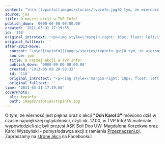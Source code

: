 ```yaml
---
content: "\n\n![tvpinfo](images/stories/tvpinfo.jpg)O tym, że wierność jest piękna oraz o akcji **\"Och Karol 3\"** mówiono dziś w  czasie największej oglądalności, czyli ok. 17.00, w TVP Info! W  materiale wypowiedzieli się byli prezesi ASK Soli Deo UW: Magdalena  Korzekwa oraz Karol Wyszyński - pomysłodawca akcji z ramienia [Przeznaczeni.pl](http://przeznaczeni.pl/). Zapraszamy na [stronę akcji](http://www.facebook.com/wiernosc) na Facebooku!\n\_\n\_\n\n\n<!--CONTENT FROM OLD SERVER (jos before 2013): \n\n![tvpinfo](images/stories/tvpinfo.jpg)O tym, że wierność jest piękna oraz o akcji **\"Och Karol 3\"** mówiono dziś w  czasie największej oglądalności, czyli ok. 17.00, w TVP Info! W  materiale wypowiedzieli się byli prezesi ASK Soli Deo UW: Magdalena  Korzekwa oraz Karol Wyszyński - pomysłodawca akcji z ramienia [Przeznaczeni.pl](http://przeznaczeni.pl/). Zapraszamy na [stronę akcji](http://www.facebook.com/wiernosc) na Facebooku!\n\r\n\n\_\n\r\n\n\_\n\n-->"
source: jos
title: O naszej akcji w TVP Info!
publish_down: '0000-00-00 00:00:00'
created: '2011-03-31 17:19:55'
id: '116'
original_introtext: "<p><img style=\"margin-right: 10px; float: left;\" alt=\"tvpinfo\" src=\"images/stories/tvpinfo.jpg\" height=\"104\" width=\"153\" />O tym, że wierność jest piękna oraz o akcji <strong>\"Och Karol 3\"</strong> mówiono dziś w  czasie największej oglądalności, czyli ok. 17.00, w TVP Info! W  materiale wypowiedzieli się byli prezesi ASK Soli Deo UW: Magdalena  Korzekwa oraz Karol Wyszyński - pomysłodawca akcji z ramienia <a target=\"_blank\" href=\"http://przeznaczeni.pl/\">Przeznaczeni.pl</a>. Zapraszamy na <a href=\"http://www.facebook.com/wiernosc\">stronę akcji</a> na Facebooku!</p>\r\n<p>\_</p>\r\n<p>\_</p>"
original_fulltext: ''
after-2013-move:
  content: "\n\n![tvpinfo](images/stories/tvpinfo.jpg)O tym, że wierność jest piękna oraz o akcji **\"Och Karol 3\"** mówiono dziś w  czasie największej oglądalności, czyli ok. 17.00, w TVP Info! W  materiale wypowiedzieli się byli prezesi ASK Soli Deo UW: Magdalena  Korzekwa oraz Karol Wyszyński - pomysłodawca akcji z ramienia [Przeznaczeni.pl](http://przeznaczeni.pl/). Zapraszamy na [stronę akcji](http://www.facebook.com/wiernosc) na Facebooku!\n\_\n\_\n"
  source: jom
  title: O naszej akcji w TVP Info!
  publish_down: '0000-00-00 00:00:00'
  created: '2013-05-08 20:59:32'
  id: '116'
  original_introtext: "<p><img style=\"margin-right: 10px; float: left;\" alt=\"tvpinfo\" src=\"images/stories/tvpinfo.jpg\" height=\"104\" width=\"153\" />O tym, że wierność jest piękna oraz o akcji <strong>\"Och Karol 3\"</strong> mówiono dziś w  czasie największej oglądalności, czyli ok. 17.00, w TVP Info! W  materiale wypowiedzieli się byli prezesi ASK Soli Deo UW: Magdalena  Korzekwa oraz Karol Wyszyński - pomysłodawca akcji z ramienia <a target=\"_blank\" href=\"http://przeznaczeni.pl/\">Przeznaczeni.pl</a>. Zapraszamy na <a href=\"http://www.facebook.com/wiernosc\">stronę akcji</a> na Facebooku!</p>\n<p>\_</p>\n<p>\_</p>"
  original_fulltext: ''
time: '2011-03-31 17:19:55'
coverPhoto:
  alt: tvpinfo
  path: images/stories/tvpinfo.jpg
---
```

O tym, że wierność jest piękna oraz o akcji **"Och Karol 3"** mówiono dziś w  czasie największej oglądalności, czyli ok. 17.00, w TVP Info! W  materiale wypowiedzieli się byli prezesi ASK Soli Deo UW: Magdalena  Korzekwa oraz Karol Wyszyński - pomysłodawca akcji z ramienia [Przeznaczeni.pl](http://przeznaczeni.pl/). Zapraszamy na [stronę akcji](http://www.facebook.com/wiernosc) na Facebooku!
 
 


<!--CONTENT FROM OLD SERVER (jos before 2013): 

O tym, że wierność jest piękna oraz o akcji **"Och Karol 3"** mówiono dziś w  czasie największej oglądalności, czyli ok. 17.00, w TVP Info! W  materiale wypowiedzieli się byli prezesi ASK Soli Deo UW: Magdalena  Korzekwa oraz Karol Wyszyński - pomysłodawca akcji z ramienia [Przeznaczeni.pl](http://przeznaczeni.pl/). Zapraszamy na [stronę akcji](http://www.facebook.com/wiernosc) na Facebooku!


 


 

-->

<!--{{json:{"created_date":"2011-03-31 17:19:55","publish_down":"0000-00-00 00:00:00","id":"116"}}}-->